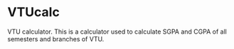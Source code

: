 # VTUcalc
VTU calculator. This is a calculator used to calculate SGPA and CGPA of all semesters and branches of VTU.
